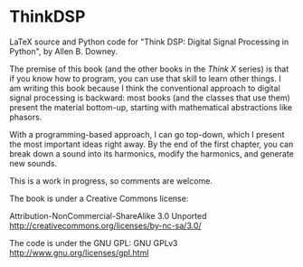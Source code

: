 ThinkDSP
========

LaTeX source and Python code for "Think DSP: Digital Signal Processing in Python", by Allen B. Downey.

The premise of this book (and the other books in the _Think X_ series) is that if you know how to program,
you can use that skill to learn other things.  I am writing this book because I think the conventional
approach to digital signal processing is backward: most books (and the classes that use them) present
the material bottom-up, starting with mathematical abstractions like phasors.

With a programming-based approach, I can go top-down, which I present the most important
ideas right away.  By the end of the first chapter, you can
break down a sound into its harmonics, modify the harmonics, and generate new sounds.  



This is a work in progress, so comments are welcome.

The book is under a Creative Commons license:

Attribution-NonCommercial-ShareAlike 3.0 Unported 
http://creativecommons.org/licenses/by-nc-sa/3.0/

The code is under the GNU GPL:
GNU GPLv3 http://www.gnu.org/licenses/gpl.html


